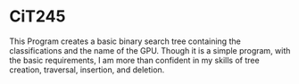 # CiT245
This Program creates a basic binary search tree containing the classifications and the name of the GPU.
Though it is a simple program, with the basic requirements, I am more than confident in my skills of tree creation, traversal, insertion, and deletion. 
